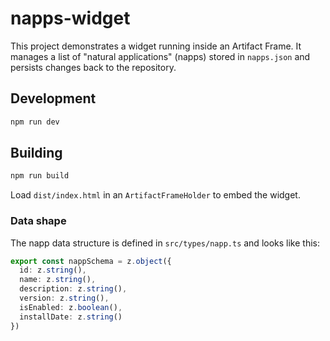 # napps-widget

This project demonstrates a widget running inside an Artifact Frame. It manages a list of "natural applications" (napps) stored in `napps.json` and persists changes back to the repository.

## Development

```bash
npm run dev
```

## Building

```bash
npm run build
```

Load `dist/index.html` in an `ArtifactFrameHolder` to embed the widget.

### Data shape

The napp data structure is defined in `src/types/napp.ts` and looks like this:

```ts
export const nappSchema = z.object({
  id: z.string(),
  name: z.string(),
  description: z.string(),
  version: z.string(),
  isEnabled: z.boolean(),
  installDate: z.string()
})
```
